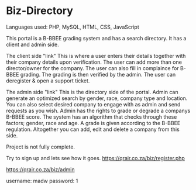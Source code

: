 # Biz-Directory

Languages used: PHP, MySQL, HTML, CSS, JavaScript

This portal is a B-BBEE grading system and has a search directory. It has a client and admin side. 

The client side "link" 
This is where a user enters their details together with their company details upon verification. 
The user can add more than one director/owner for the company.
The user can also fill in complaince for B-BBEE grading.
The grading is then verified by the admin. 
The user can deregister & open a support ticket.

The admin side "link"
This is the directory side of the portal. Admin can generate an optimized search by gender, race, company type and location. You can
also select desired company to engage with as admin and send requests as you wish.
Admin has the rights to grade or degrade a companys B-BBEE score. The system has an algorithm that checks through these factors; 
gender, race and age. A grade is given according to the B-BBEE regulation. 
Altogether you can add, edit and delete a company from this side.


Project is not fully complete.

Try to sign up and lets see how it goes.
https://qrair.co.za/biz/register.php

https://qrair.co.za/biz/admin

username: madw
password: 1
